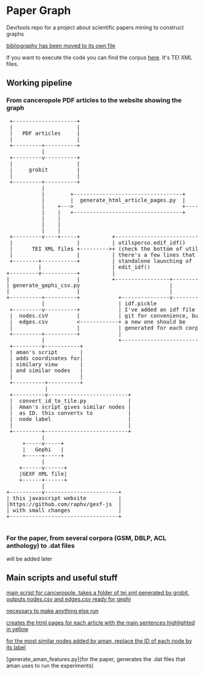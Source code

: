 

# Paper Graph
Dev/tools repo for a project about scientific papers mining to construct graphs

[bibliography has been moved to its own file](REFERENCES.md)

If you want to execute the code you can find the corpus [here](https://www.dropbox.com/s/0bc6c2fmhz526mo/fulltext_tei.tar.gz?dl=0]). It's TEI XML files.

## Working pipeline

### From canceropole PDF articles to the website showing the graph

<pre>
 +--------------------+
 |                    |
 |   PDF articles     |
 |                    |
 +---------+----------+
           |
 +---------v----------+
 |                    |
 |     grobit         |
 |                    |
 +---------+----------+
           |
           |        +----------------------------------+          +------------------------------------+
           |        |  generate_html_article_pages.py  |          | html pages with                    |
           |    +--->                                  +--------->+ the text of the articles           |
           |    |   +----------------------------------+          | and important sentences in yellow  |
           |    |                                                 |                                    |
           |    |                                                 +------------------------------------+
           |    |
 +---------v----+-----+          +--------------------------------------+
 |                    |          | utilsperso.edif_idf()                |
 |      TEI XML files +--------->+ (check the bottom of utilsperso.py   |
 |                    |          | there's a few lines that allow       |
 +--------+-----------+          | standalone launching of              |
          |                      | edit_idf()                           |
+---------v-----------+          |                                      |
|                     |          +-----------------+--------------------+
| generate_gephi_csv.py                            |
|                     |                            |
+----------+----------+            +---------------v----------------+
           |                       | idf.pickle                     |
 +---------v----------+            | I've added an idf file in the  |
 |  nodes.csV         |            | git for convenience, but       |
 |  edges.csv         <------------+ a new one should be            |
 |                    |            | generated for each corpus      |
 +---------+----------+            |                                |
           |                       +--------------------------------+
 +---------v-----------+
 | aman's script       |
 | adds coordinates for|
 | similary view       |
 | and similar nodes   |
 |                     |
 +----------+----------+
            |
 +----------v-------------------------+
 |  convert_id_to_tile.py             |
 |  Aman's script gives similar nodes |
 |  as ID. this converts to           |
 |  node label                        |
 |                                    |
 +---------+--------------------------+
           |
     +-----v-----+
     |   Gephi   |
     +-----+-----+
           |
    +------v------+
    |GEXF XML file|
    +------+------+
           |
+----------v-----------------------+
| this javascript website          |
|https://github.com/raphv/gexf-js  |
| with small changes               |
+----------------------------------+

</pre>

### For the paper, from several corpora (GSM, DBLP, ACL anthology) to .dat files

will be added later

## Main scripts and useful stuff

[main script for canceropole. takes a folder of tei xml generated by grobit, outputs  nodes.csv and edges.csv ready for gephi](generate_gephi_csv.py)

[necessary to make anything else run](utilsperso.py)

[creates the html pages for each article with the main sentences highlighted in yellow](generate_html_article_pages.py)

[for the most similar nodes added by aman, replace the ID of each node by its label](convert_id_to_title.py)

[generate_aman_features.py](for the paper, generates the .dat files that aman uses to run the experiments)
